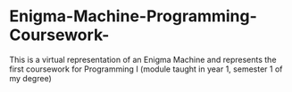 # Enigma-Machine-Programming-Coursework-
This is a virtual representation of an Enigma Machine and represents the first coursework for Programming I (module taught in year 1, semester 1 of my degree)
